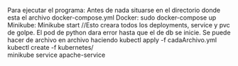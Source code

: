 Para ejecutar el programa:
Antes de nada situarse en el directorio donde esta el archivo docker-compose.yml
Docker: sudo docker-compose up      
Minikube: Minikube start 
          //Esto creara todos los deployments, service y pvc de golpe. El pod de python dara error hasta que el de db se inicie. Se puede hacer de archivo en archivo haciendo kubectl apply -f cadaArchivo.yml
          kubectl create -f kubernetes/      
          minikube service apache-service
